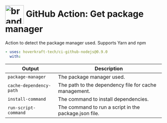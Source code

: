 <!-- start title -->

# <img src=".github/ghadocs/branding.svg" width="60px" align="center" alt="branding<icon:package color:gray-dark>" /> GitHub Action: Get package manager

<!-- end title -->
<!-- start description -->

Action to detect the package manager used. Supports Yarn and npm

<!-- end description -->
<!-- start contents -->
<!-- end contents -->
<!-- start usage -->

```yaml
- uses: hoverkraft-tech/ci-github-nodejs@0.9.0
  with:
```

<!-- end usage -->
<!-- start inputs -->
<!-- end inputs -->
<!-- start outputs -->

| **Output**                         | **Description**                                       |
| ---------------------------------- | ----------------------------------------------------- |
| <code>package-manager</code>       | The package manager used.                             |
| <code>cache-dependency-path</code> | The path to the dependency file for cache management. |
| <code>install-command</code>       | The command to install dependencies.                  |
| <code>run-script-command</code>    | The command to run a script in the package.json file. |

<!-- end outputs -->
<!-- start [.github/ghadocs/examples/] -->
<!-- end [.github/ghadocs/examples/] -->
